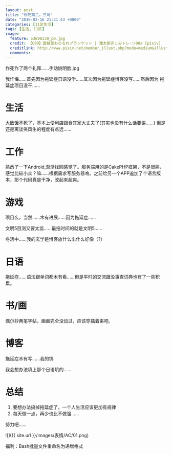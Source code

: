 ```yaml
---
layout: post
title: "作死第二，三周"
date: "2016-02-16 21:31:43 +0800"
categories: [11区生活]
tags: [生活, 11区]
image: 
  feature: 53698330_p0.jpg
  credit: 【C89】雲龍型おひるねブランケット | 滝太郎＠こみトレ☆ソ08a [pixiv] 
  creditlink: http://www.pixiv.net/member_illust.php?mode=medium&illust_id=53698330
  comments: 
---
```


作死作了两个礼拜……手动姚明脸.jpg

我忏悔……首先因为拖延症日语没学……其次因为拖延症博客没写……然后因为
拖延症项目没干……

# 生活

大致饿不死了，基本上便利店跟食其家大丈夫了(其实也没有什么话要讲……)
但是还是离谈笑风生的程度有点远……

# 工作
熟悉了一下Android,渐渐找回感觉了。服务端用的是CakePHP框架，不是很熟，
感觉比较小众？嘛……根据需求写服务器咯。之前给另一个APP追加了个语言版
本，那个代码真是干净，改起来超爽。

# 游戏

项目么，当然……木有进展……因为拖延症……

文明5目测又要太监……最拖时间的就是文明5……

冬活中……我的玄学是博客放什么出什么好像（?）

# 日语

拖延症……语法跟单词都木有看……但是平时的交流跟没事查词典也有了一些积
累。

# 书/画

偶尔抄两笔字帖，画画完全没动过，应该穿插着来吧。

# 博客

拖延症木有写……我的锅

我会想办法填上那个日语坑的……

# 总结

1. 要想办法搞掉拖延症了，一个人生活应该更加有规律
2. 每天做一点，再少也比不做强……

努力吧……

![]({{ site.url }}/images/表情/AC/01.png)

福利：Bash批量文件重命名为递增格式
<script src="https://gist.github.com/MeowAlienOwO/383077b816c8192fc1f7.js"></script>

